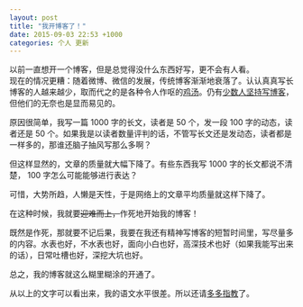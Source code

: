 ```yaml
---
layout: post
title: "我开博客了！"
date: 2015-09-03 22:53 +1000
categories: 个人 更新
---
```


以前一直想开一个博客，但是总觉得没什么东西好写，更不会有人看。  
现在的情况更糟：随着微博、微信的发展，传统博客渐渐地衰落了。认认真真写长博客的人越来越少，取而代之的是各种令人作呕的[鸡汤][chiken-soup]。仍有[少数人坚持写博客][program-think]，但他们的无奈也是显而易见的。

原因很简单，我写一篇 1000 字的长文，读者是 50 个，发一段 100 字的动态，读者还是 50 个。如果我是以读者数量评判的话，不管写长文还是发动态，读者都是一样多的，那谁还脑子抽风写那么多啊？

但这样显然的，文章的质量就大幅下降了。有些东西我写 1000 字的长文都说不清楚， 100 字怎么可能能够进行表达？

可惜，大势所趋，人懒是天性，于是网络上的文章平均质量就这样下降了。

在这种时候，我就要~~迎难而上，~~作死地开始我的博客！

既然是作死，那就要不记后果，我要在我还有精神写博客的短暂时间里，写尽量多的内容。水表也好，不水表也好，面向小白也好，高深技术也好（如果我能写出来的话），日常吐槽也好，深挖大坑也好。

总之，我的博客就这么糊里糊涂的开通了。

从以上的文字可以看出来，我的语文水平很差。所以还请[多多指教][contribute]了。

[chiken-soup]: http://www.zhihu.com/question/23585527
[program-think]: http://program-think.blogspot.com/
[contribute]: https://github.com/FiveYellowMice/fiveyellowmice.github.io/issues
